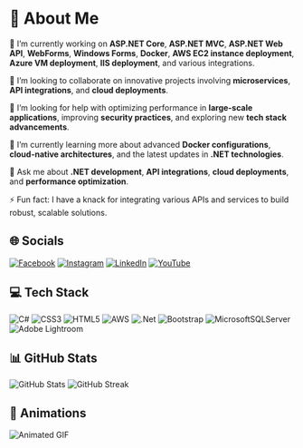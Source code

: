 # 💫 About Me

🔭 I’m currently working on **ASP.NET Core**, **ASP.NET MVC**, **ASP.NET Web API**, **WebForms**, **Windows Forms**, **Docker**, **AWS EC2 instance deployment**, **Azure VM deployment**, **IIS deployment**, and various integrations.

👯 I’m looking to collaborate on innovative projects involving **microservices**, **API integrations**, and **cloud deployments**.

🤝 I’m looking for help with optimizing performance in **large-scale applications**, improving **security practices**, and exploring new **tech stack advancements**.

🌱 I’m currently learning more about advanced **Docker configurations**, **cloud-native architectures**, and the latest updates in **.NET technologies**.

💬 Ask me about **.NET development**, **API integrations**, **cloud deployments**, and **performance optimization**.

⚡ Fun fact: I have a knack for integrating various APIs and services to build robust, scalable solutions.

## 🌐 Socials
[![Facebook](https://img.shields.io/badge/Facebook-%231877F2.svg?logo=Facebook&logoColor=white)](https://facebook.com/kirubalan) 
[![Instagram](https://img.shields.io/badge/Instagram-%23E4405F.svg?logo=Instagram&logoColor=white)](https://instagram.com/imperial_red_) 
[![LinkedIn](https://img.shields.io/badge/LinkedIn-%230077B5.svg?logo=linkedin&logoColor=white)](https://linkedin.com/in/kirubalan.a) 
[![YouTube](https://img.shields.io/badge/YouTube-%23FF0000.svg?logo=YouTube&logoColor=white)](https://youtube.com/@Selfcoding)

## 💻 Tech Stack
![C#](https://img.shields.io/badge/c%23-%23239120.svg?style=for-the-badge&logo=c-sharp&logoColor=white) 
![CSS3](https://img.shields.io/badge/css3-%231572B6.svg?style=for-the-badge&logo=css3&logoColor=white) 
![HTML5](https://img.shields.io/badge/html5-%23E34F26.svg?style=for-the-badge&logo=html5&logoColor=white) 
![AWS](https://img.shields.io/badge/AWS-%23FF9900.svg?style=for-the-badge&logo=amazon-aws&logoColor=white) 
![.Net](https://img.shields.io/badge/.NET-5C2D91?style=for-the-badge&logo=.net&logoColor=white) 
![Bootstrap](https://img.shields.io/badge/bootstrap-%23563D7C.svg?style=for-the-badge&logo=bootstrap&logoColor=white) 
![MicrosoftSQLServer](https://img.shields.io/badge/Microsoft%20SQL%20Server-CC2927?style=for-the-badge&logo=microsoft%20sql%20server&logoColor=white) 
![Adobe Lightroom](https://img.shields.io/badge/Adobe%20Lightroom-31A8FF.svg?style=for-the-badge&logo=Adobe%20Lightroom&logoColor=white)

## 📊 GitHub Stats
![GitHub Stats](https://github-readme-stats.vercel.app/api?username=kirubalan&theme=dark&hide_border=false&include_all_commits=false&count_private=false)
![GitHub Streak](https://github-readme-streak-stats.herokuapp.com/?user=kirubalan&theme=dark&hide_border=false)

## 🎨 Animations

![Animated GIF](https://media.giphy.com/media/3o7TKw6o2x82MkGZmU/giphy.gif)
